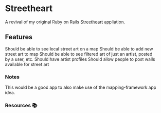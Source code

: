 # Streetheart

A revival of my original Ruby on Rails [Streetheart] appliation.

## Features

Should be able to see local street art on a map
Should be able to add new street art to map
Should be able to see filtered art of just an artist, posted by a user, etc.
Should have artist profiles
Should allow people to post walls available for street art

### Notes

This would be a good app to also make use of the mapping-framework app idea.

### Resources 📚

[Streetheart]: https://github.com/MrJadaml/streetheart_rebuild
